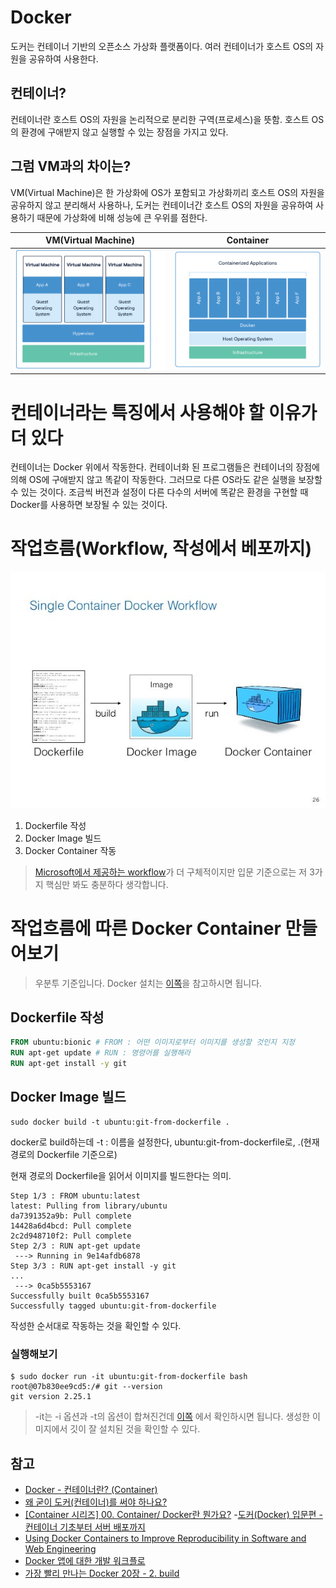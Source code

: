 # Docker
도커는 컨테이너 기반의 오픈소스 가상화 플랫폼이다. 여러 컨테이너가 호스트 OS의 자원을 공유하여 사용한다.

## 컨테이너?
컨테이너란 호스트 OS의 자원을 논리적으로 분리한 구역(프로세스)을 뜻함. 호스트 OS의 환경에 구애받지 않고 실행할 수 있는 장점을 가지고 있다.

## 그럼 VM과의 차이는?
VM(Virtual Machine)은 한 가상화에 OS가 포함되고 가상화끼리 호스트 OS의 자원을 공유하지 않고 분리해서 사용하나, 도커는 컨테이너간 호스트 OS의 자원을 공유하여 사용하기 때문에 가상화에 비해 성능에 큰 우위를 점한다.

VM(Virtual Machine) | Container
:----------:|:----------:
![vm](../img/docker/vm.png)|![container](../img/docker/container.png)

# 컨테이너라는 특징에서 사용해야 할 이유가 더 있다
컨테이너는 Docker 위에서 작동한다. 컨테이너화 된 프로그램들은 컨테이너의 장점에 의해 OS에 구애받지 않고 똑같이 작동한다. 그러므로 다른 OS라도 같은 실행을 보장할 수 있는 것이다. 조금씩 버전과 설정이 다른 다수의 서버에 똑같은 환경을 구현할 때 Docker를 사용하면 보장될 수 있는 것이다.

# 작업흐름(Workflow, 작성에서 베포까지)
![docker_workflow](../img/docker/docker_workflow.jpg)
1. Dockerfile 작성
2. Docker Image 빌드
3. Docker Container 작동

> [Microsoft에서 제공하는 workflow](https://docs.microsoft.com/ko-kr/dotnet/architecture/microservices/docker-application-development-process/docker-app-development-workflow)가 더 구체적이지만 입문 기준으로는 저 3가지 핵심만 봐도 충분하다 생각합니다.

# 작업흐름에 따른 Docker Container 만들어보기
> 우분투 기준입니다. Docker 설치는 [이쪽](https://www.44bits.io/ko/post/easy-deploy-with-docker)을 참고하시면 됩니다.

## Dockerfile 작성
```dockerfile
FROM ubuntu:bionic # FROM : 어떤 이미지로부터 이미지를 생성할 것인지 지정
RUN apt-get update # RUN : 명령어를 실행해라
RUN apt-get install -y git
```

## Docker Image 빌드
```
sudo docker build -t ubuntu:git-from-dockerfile .
```
docker로 build하는데 -t : 이름을 설정한다, ubuntu:git-from-dockerfile로, .(현재 경로의 Dockerfile 기준으로)

현재 경로의 Dockerfile을 읽어서 이미지를 빌드한다는 의미.

```
Step 1/3 : FROM ubuntu:latest
latest: Pulling from library/ubuntu
da7391352a9b: Pull complete 
14428a6d4bcd: Pull complete 
2c2d948710f2: Pull complete
Step 2/3 : RUN apt-get update
 ---> Running in 9e14afdb6878
Step 3/3 : RUN apt-get install -y git
...
 ---> 0ca5b5553167
Successfully built 0ca5b5553167
Successfully tagged ubuntu:git-from-dockerfile
```
작성한 순서대로 작동하는 것을 확인할 수 있다.

### 실행해보기
```
$ sudo docker run -it ubuntu:git-from-dockerfile bash
root@07b830ee9cd5:/# git --version
git version 2.25.1
```
> -it는 -i 옵션과 -t의 옵션이 합쳐진건데 [이쪽](http://pyrasis.com/book/DockerForTheReallyImpatient/Chapter20/28) 에서 확인하시면 됩니다.
생성한 이미지에서 깃이 잘 설치된 것을 확인할 수 있다.

<!-- 더 작성할 내용
*docker image 베포하기*
docker image와 container의 차이
ssh와 셸의 차이? (docker container 실행했을때랑 ssh로 실행했을 때 차이. 프로세스가 유지가 되어 있는지)
한 가지 재미있는 점은 pull이라는 명령어 이름입니다. 도커에서는 이미지를 다운 받을 때  install이나 download와 같은 명령 대신 pull을 사용합니다. 앞으로 살펴보겠지만 이는 단순히 이미지를 다운로드 받는 데서만 그런 것은 아닙니다. 이미지를 업로드 할 때는 push라는 명령어를 쓰고, 새로운 이미지를 생성할 때는 commit, 이미지의 차이를 확인할 때는 diff라는 명령어를 사용합니다. 이러한 명령어 이름은 깃Git이나 서브버전Subversion에서 사용되는 명령어들로 개발자들에게는 친숙한 이름들입니다. 기능적으로는 이미지를 다운로드 받아온다고 이해해주시기 바랍니다.
 - 44bits, easy-deploy-with-docker
-->
## 참고
- [Docker - 컨테이너란? (Container)](https://captcha.tistory.com/46)
- [왜 굳이 도커(컨테이너)를 써야 하나요?](https://www.44bits.io/ko/post/why-should-i-use-docker-container)
- [[Container 시리즈] 00. Container/ Docker란 뭔가요?](https://tech.osci.kr/2020/03/03/91690167/)
-[도커(Docker) 입문편 - 컨테이너 기초부터 서버 배포까지](https://www.44bits.io/ko/post/easy-deploy-with-docker)
- [Using Docker Containers to Improve Reproducibility in Software and Web Engineering](https://www2.slideshare.net/vincenzoferme/using-docker-containers-to-improve-reproducibility-in-software-and-web-engineering/37)
- [Docker 앱에 대한 개발 워크플로](https://docs.microsoft.com/ko-kr/dotnet/architecture/microservices/docker-application-development-process/docker-app-development-workflow)
- [가장 빨리 만나는 Docker 20장 - 2. build](http://pyrasis.com/book/DockerForTheReallyImpatient/Chapter20/02)